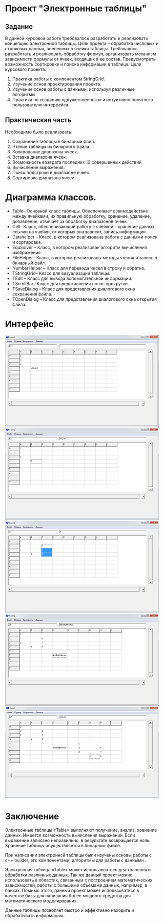 # Проект "Электронные таблицы"
## Задание
В данной курсовой работе требовалось разработать и реализовать концепцию электронной таблицы. Цель проекта – обработка числовых и строковых данных, внесенных в ячейки таблицы. Требовалось разработать и реализовать обработку формул, организовать механизм зависимости формулы от ячеек, входящих в ее состав. Предусмотреть возможность сортировки и поиска информации в таблице. 
	Цели курсового проекта:
1.	Практика работы с компонентом StringGrid.
2.	Изучение основ проектирования проекта.
3.	Изучение основ работы с данными, используя различные алгоритмы.
4.	Практика по созданию «дружественного» и интуитивно понятного пользователю интерфейса.
## Практическая часть
Необходимо было реализовать:
1.	Сохранение таблицы в бинарный файл.
2.	Чтение таблицы из бинарного файла.
3.	Копирование диапазона ячеек.
4.	Вставка диапазона ячеек.
5.	Возможность возврата последних 10 совершенных действий.
6.	Вычисление выражения.
7.	Поиск подстроки в диапазоне ячеек.
8.	Сортировка диапазона ячеек.

# Диаграмма классов.
* Table– Основной класс таблицы. Обеспечивает взаимодействие между ячейками, их правильную обработку, хранение,  удаление, добавление, отвечает за обработку диапазонов ячеек. 
* Cell– Класс, обеспечивающий работу с  ячейкой – хранение данных, ссылки на ячейки, от которых она зависит, запись информации.
* Datahelper – Класс, в котором реализована работа с данными-поиск и сортировка.
* EquSolver – Класс, в котором реализован алгоритм вычисления изображения. 
* FileHelper– Класс, в котором реализованы методы чтения и запись в бинарный файл.
* NumberHelper – Класс для перевода чисел в строку и обратно.
* TStringGrid– Класс для визуализации таблицы.
* TEdit – Класс для вывода вспомогательной информации. 
* TScrollBar –Класс для представления полос прокрутки.
* TSaveDialog – Класс для представления диалогового окна сохранения файла.
* TOpenDialog – Класс для представления диалогового окна открытия файла.
# Интерфейс
![img.png](images/img.png)
![img.png](images/img2.png)
![img.png](images/img3.png)
![img.png](images/img4.png)
![img.png](images/img5.png)
# Заключение
Электронные таблицы «Table»  выполняют получение, анализ, хранение данных. Имеется возможность вычисления выражений. Если выражение записано неправильно, в результате возвращается ноль. Хранение таблицы осуществляется в бинарном файле. 

При написании электронной таблицы были изучены основы работы с c++ builder, его компонентами, алгоритмы для работы с данными .

Электронная таблица «Table» может использоваться для хранения и обработки различных данных. Так же данный проект можно использовать в областях, связанным с построением математических зависимостей, работы с большими объёмами данных, например, в банках. Помимо этого, данный проект может использоваться в качестве базы для написания более мощного средства для математического моделирования.

Данные таблицы позволяет быстро и эффективно находить и обрабатывать информацию.
